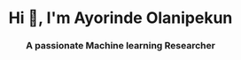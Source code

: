 
<h1 align="center">Hi 👋, I'm Ayorinde Olanipekun</h1>
<h3 align="center">A passionate Machine learning Researcher</h3>
